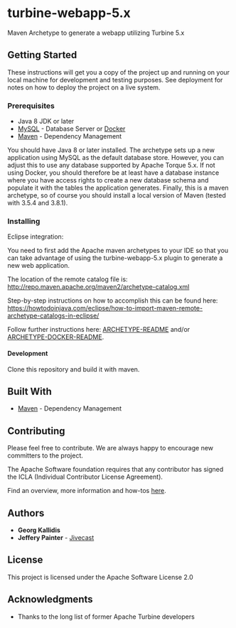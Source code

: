# turbine-webapp-5.x

Maven Archetype to generate a webapp utilizing Turbine 5.x

## Getting Started

These instructions will get you a copy of the project up and running on your local machine for development and testing purposes. See deployment for notes on how to deploy the project on a live system.

### Prerequisites

* Java 8 JDK or later 
* [MySQL](https://www.mysql.com/) - Database Server or [Docker](https://docs.docker.com/get-docker/)
* [Maven](https://maven.apache.org/) - Dependency Management

You should have Java 8 or later installed.  The archetype sets up a new application using MySQL as the default database store.  However, you can adjust this to use any database supported by Apache Torque 5.x. If not using Docker, you should therefore be at least have a database instance where you have access rights to create a new database schema and populate it with the tables the application generates.  Finally, this is a maven archetype, so of course you should install a local version of Maven (tested with 3.5.4 and 3.8.1). 


### Installing

Eclipse integration:

You need to first add the Apache maven archetypes to your IDE so that you can take advantage of using the turbine-webapp-5.x plugin to generate a new web application.

The location of the remote catalog file is: http://repo.maven.apache.org/maven2/archetype-catalog.xml 

Step-by-step instructions on how to accomplish this can be found here: https://howtodoinjava.com/eclipse/how-to-import-maven-remote-archetype-catalogs-in-eclipse/

Follow further instructions here: [ARCHETYPE-README](src/main/resources/archetype-resources/docs/README.md) and/or  [ARCHETYPE-DOCKER-README](src/main/resources/archetype-resources/docs/DOCKER-README.md).


#### Development

Clone this repository and build it with maven. 


## Built With

* [Maven](https://maven.apache.org/) - Dependency Management

## Contributing

Please feel free to contribute. We are always happy to encourage new committers to the project. 

The Apache Software foundation requires that any contributor has signed the ICLA (Individual Contributor License Agreement).

Find an overview, more information and how-tos [here](http://www.apache.org/licenses/contributor-agreements.html#clas).

## Authors

* **Georg Kallidis** 
* **Jeffery Painter** -  [Jivecast](https://jivecast.com)

## License

This project is licensed under the Apache Software License 2.0

## Acknowledgments

* Thanks to the long list of former Apache Turbine developers